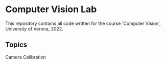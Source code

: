# Computer Vision Lab

This repository contains all code written for the
course 'Computer Vision', University of Verona, 2022.

## Topics

Camera Calibration

